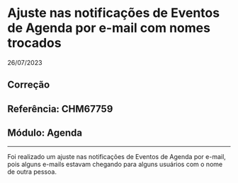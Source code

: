 # Ajuste nas notificações de Eventos de Agenda por e-mail com nomes trocados
26/07/2023
## Correção
## Referência: CHM67759
## Módulo: Agenda
***

Foi realizado um ajuste nas notificações de Eventos de Agenda por e-mail, pois alguns e-mails estavam chegando para alguns usuários com o nome de outra pessoa.